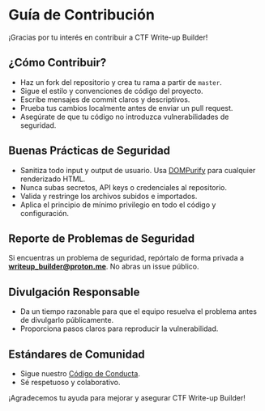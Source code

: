 # Guía de Contribución

¡Gracias por tu interés en contribuir a CTF Write-up Builder!

## ¿Cómo Contribuir?
- Haz un fork del repositorio y crea tu rama a partir de `master`.
- Sigue el estilo y convenciones de código del proyecto.
- Escribe mensajes de commit claros y descriptivos.
- Prueba tus cambios localmente antes de enviar un pull request.
- Asegúrate de que tu código no introduzca vulnerabilidades de seguridad.

## Buenas Prácticas de Seguridad
- Sanitiza todo input y output de usuario. Usa [DOMPurify](https://github.com/cure53/DOMPurify) para cualquier renderizado HTML.
- Nunca subas secretos, API keys o credenciales al repositorio.
- Valida y restringe los archivos subidos e importados.
- Aplica el principio de mínimo privilegio en todo el código y configuración.

## Reporte de Problemas de Seguridad
Si encuentras un problema de seguridad, repórtalo de forma privada a **writeup_builder@proton.me**. No abras un issue público.

## Divulgación Responsable
- Da un tiempo razonable para que el equipo resuelva el problema antes de divulgarlo públicamente.
- Proporciona pasos claros para reproducir la vulnerabilidad.

## Estándares de Comunidad
- Sigue nuestro [Código de Conducta](./CODE_OF_CONDUCT_ES.md).
- Sé respetuoso y colaborativo.

¡Agradecemos tu ayuda para mejorar y asegurar CTF Write-up Builder! 